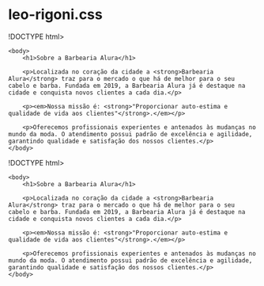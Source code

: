 # leo-rigoni.css
!DOCTYPE html>
<html lang="pt-br">
	<head>
		<meta charset="UTF-8">
		<title>Barbearia Alura</title>
	<link rel="stylesheet" href="style.css">
    </head>

	<body>
		<h1>Sobre a Barbearia Alura</h1>

		<p>Localizada no coração da cidade a <strong>Barbearia Alura</strong> traz para o mercado o que há de melhor para o seu cabelo e barba. Fundada em 2019, a Barbearia Alura já é destaque na cidade e conquista novos clientes a cada dia.</p>

		<p><em>Nossa missão é: <strong>"Proporcionar auto-estima e qualidade de vida aos clientes"</strong>.</em></p>

		<p>Oferecemos profissionais experientes e antenados às mudanças no mundo da moda. O atendimento possui padrão de excelência e agilidade, garantindo qualidade e satisfação dos nossos clientes.</p>
	</body>
</html>!DOCTYPE html>
<html lang="pt-br">
	<head>
		<meta charset="UTF-8">
		<title>Barbearia Alura</title>
	<link rel="stylesheet" href="style.css">
    </head>

	<body>
		<h1>Sobre a Barbearia Alura</h1>

		<p>Localizada no coração da cidade a <strong>Barbearia Alura</strong> traz para o mercado o que há de melhor para o seu cabelo e barba. Fundada em 2019, a Barbearia Alura já é destaque na cidade e conquista novos clientes a cada dia.</p>

		<p><em>Nossa missão é: <strong>"Proporcionar auto-estima e qualidade de vida aos clientes"</strong>.</em></p>

		<p>Oferecemos profissionais experientes e antenados às mudanças no mundo da moda. O atendimento possui padrão de excelência e agilidade, garantindo qualidade e satisfação dos nossos clientes.</p>
	</body>
</html>
